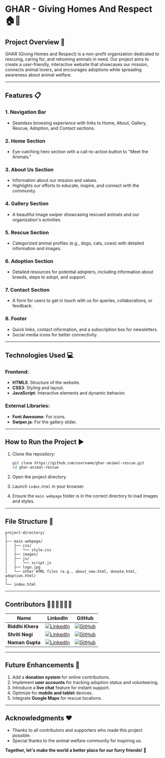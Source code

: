 # GHAR - Giving Homes And Respect 🏠🐾  


## Project Overview 🌟  
GHAR (Giving Homes and Respect) is a non-profit organization dedicated to rescuing, caring for, and rehoming animals in need. Our project aims to create a user-friendly, interactive website that showcases our mission, connects animal lovers, and encourages adoptions while spreading awareness about animal welfare.

---

## Features 📋  

### **1. Navigation Bar**  
- Seamless browsing experience with links to Home, About, Gallery, Rescue, Adoption, and Contact sections.

### **2. Home Section**  
- Eye-catching hero section with a call-to-action button to "Meet the Animals."

### **3. About Us Section**  
- Information about our mission and values.
- Highlights our efforts to educate, inspire, and connect with the community.

### **4. Gallery Section**  
- A beautiful image swiper showcasing rescued animals and our organization's activities.

### **5. Rescue Section**  
- Categorized animal profiles (e.g., dogs, cats, cows) with detailed information and images.

### **6. Adoption Section**  
- Detailed resources for potential adopters, including information about breeds, steps to adopt, and support.

### **7. Contact Section**  
- A form for users to get in touch with us for queries, collaborations, or feedback.

### **8. Footer**  
- Quick links, contact information, and a subscription box for newsletters.
- Social media icons for better connectivity.

---

## Technologies Used 💻  

### **Frontend:**  
- **HTML5**: Structure of the website.  
- **CSS3**: Styling and layout.  
- **JavaScript**: Interactive elements and dynamic behavior.  

### **External Libraries:**  
- **Font Awesome**: For icons.  
- **Swiper.js**: For the gallery slider.  

---

## How to Run the Project ▶️  

1. Clone the repository:  
   ```bash
   git clone https://github.com/username/ghar-animal-rescue.git
   cd ghar-animal-rescue
   ```

2. Open the project directory.  

3. Launch `index.html` in your browser.  

4. Ensure the `main webpage` folder is in the correct directory to load images and styles.  

---

## File Structure 📁  

```
project-directory/
│
├── main webpage/
│   ├── css/
│   │   └── style.css
│   ├── images/
│   ├── js/
│   │   └── script.js
│   ├── logo.jpg
│   └── other HTML files (e.g., about_new.html, donate.html, adoption.html)
│
└── index.html
```

---

## Contributors 👩‍💻👩‍💻👨‍💻  

| Name           | LinkedIn                                     | GitHub                                      |  
|----------------|---------------------------------------------|---------------------------------------------|  
| **Riddhi Khera**  | [![LinkedIn](https://img.shields.io/badge/-LinkedIn-blue?style=flat&logo=linkedin&logoColor=white)](https://www.linkedin.com/in/riddhikhera/) | [![GitHub](https://img.shields.io/badge/-GitHub-black?style=flat&logo=github&logoColor=white)](https://github.com/code-x-r) |  
| **Shriti Negi**   | [![LinkedIn](https://img.shields.io/badge/-LinkedIn-blue?style=flat&logo=linkedin&logoColor=white)](https://www.linkedin.com/in/shriti-negi-323747338/)  | [![GitHub](https://img.shields.io/badge/-GitHub-black?style=flat&logo=github&logoColor=white)](https://github.com/Shriti507) |  
| **Naman Gupta**   | [![LinkedIn](https://img.shields.io/badge/-LinkedIn-blue?style=flat&logo=linkedin&logoColor=white)](https://www.linkedin.com/in/naman-gupta-769509297/) | [![GitHub](https://img.shields.io/badge/-GitHub-black?style=flat&logo=github&logoColor=white)](https://github.com/gnaman734) |  

---

## Future Enhancements 🚀  

1. Add a **donation system** for online contributions.  
2. Implement **user accounts** for tracking adoption status and volunteering.  
3. Introduce a **live chat** feature for instant support.  
4. Optimize for **mobile and tablet** devices.  
5. Integrate **Google Maps** for rescue locations.  

---

## Acknowledgments ❤️  
- Thanks to all contributors and supporters who made this project possible.  
- Special thanks to the animal welfare community for inspiring us.  

**Together, let's make the world a better place for our furry friends!** 🐾
